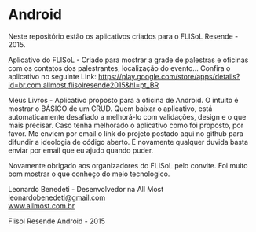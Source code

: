 # Android

Neste repositório estão os aplicativos criados para o FLISoL Resende - 2015.<br/>

Aplicativo do FLISoL - Criado para mostrar a grade de palestras e oficinas com os contatos dos palestrantes, localização do evento... Confira o aplicativo no seguinte Link: https://play.google.com/store/apps/details?id=br.com.allmost.flisolresende2015&hl=pt_BR<br/>

Meus Livros - Aplicativo proposto para a oficina de Android. O intuito é mostrar o BÁSICO de um CRUD. Quem baixar o aplicativo, está automaticamente desafiado a melhorá-lo com validações, design e o que mais precisar. 
Caso tenha melhorado o aplicativo como foi proposto, por favor. Me enviem por email o link do projeto postado aqui no github para difundir a ideologia de código aberto. E novamente qualquer duvida basta enviar por email que eu ajudo quando puder. <br/>

Novamente obrigado aos organizadores do FLISoL pelo convite. Foi muito bom mostrar o que conheço do meio tecnologico.<br/>

Leonardo Benedeti - Desenvolvedor na All Most<br/>
leonardobenedeti@gmail.com<br/>
www.allmost.com.br<br/>

Flisol Resende Android - 2015
